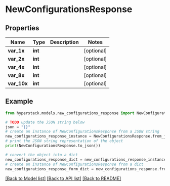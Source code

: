 # NewConfigurationsResponse


## Properties

Name | Type | Description | Notes
------------ | ------------- | ------------- | -------------
**var_1x** | **int** |  | [optional] 
**var_2x** | **int** |  | [optional] 
**var_4x** | **int** |  | [optional] 
**var_8x** | **int** |  | [optional] 
**var_10x** | **int** |  | [optional] 

## Example

```python
from hyperstack.models.new_configurations_response import NewConfigurationsResponse

# TODO update the JSON string below
json = "{}"
# create an instance of NewConfigurationsResponse from a JSON string
new_configurations_response_instance = NewConfigurationsResponse.from_json(json)
# print the JSON string representation of the object
print(NewConfigurationsResponse.to_json())

# convert the object into a dict
new_configurations_response_dict = new_configurations_response_instance.to_dict()
# create an instance of NewConfigurationsResponse from a dict
new_configurations_response_form_dict = new_configurations_response.from_dict(new_configurations_response_dict)
```
[[Back to Model list]](../README.md#documentation-for-models) [[Back to API list]](../README.md#documentation-for-api-endpoints) [[Back to README]](../README.md)



